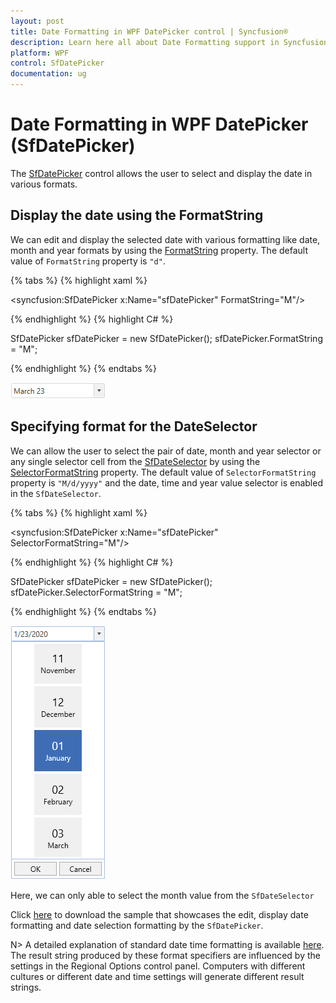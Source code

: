 ```yaml
---
layout: post
title: Date Formatting in WPF DatePicker control | Syncfusion®
description: Learn here all about Date Formatting support in Syncfusion® WPF DatePicker (SfDatePicker) control and more.
platform: WPF
control: SfDatePicker
documentation: ug
---
```


# Date Formatting in WPF DatePicker (SfDatePicker)

The [SfDatePicker](https://www.syncfusion.com/wpf-controls/datepicker) control allows the user to select and display the date in various formats.

## Display the date using the FormatString

 We can edit and display the selected date with various formatting like date, month and year formats by using the [FormatString](https://help.syncfusion.com/cr/wpf/Syncfusion.Windows.Controls.Input.SfDatePicker.html#Syncfusion_Windows_Controls_Input_SfDatePicker_FormatString) property. The default value of `FormatString` property is `"d"`.

{% tabs %}
{% highlight xaml %}

<syncfusion:SfDatePicker x:Name="sfDatePicker" 
                         FormatString="M"/>

{% endhighlight %}
{% highlight C# %}

SfDatePicker sfDatePicker = new SfDatePicker();
sfDatePicker.FormatString = "M";

{% endhighlight %}
{% endtabs %}

![WPF DatePicker FormatString](Features_images/wpf-datepicker-formatstring.png)

## Specifying format for the DateSelector

We can allow the user to select the pair of date, month and year selector or any single selector cell from the [SfDateSelector](https://help.syncfusion.com/cr/wpf/Syncfusion.Windows.Controls.Input.SfDateSelector.html) by using the [SelectorFormatString](https://help.syncfusion.com/cr/wpf/Syncfusion.Windows.Controls.Input.SfDatePicker.html#Syncfusion_Windows_Controls_Input_SfDatePicker_SelectorFormatString) property. The default value of `SelectorFormatString` property is `"M/d/yyyy"` and the date, time and year value selector is enabled in the `SfDateSelector`.

{% tabs %}
{% highlight xaml %}

<syncfusion:SfDatePicker x:Name="sfDatePicker" 
                         SelectorFormatString="M"/>

{% endhighlight %}
{% highlight C# %}

SfDatePicker sfDatePicker = new SfDatePicker();
sfDatePicker.SelectorFormatString = "M";

{% endhighlight %}
{% endtabs %}

![WPF DatePicker Month Selector](Features_images/wpf-datepicker-month-selector.png)

Here, we can only able to select the month value from the `SfDateSelector`

Click [here](https://github.com/SyncfusionExamples/wpf-date-picker-examples/tree/master/Samples/Formatting) to download the sample that showcases the edit, display date formatting and date selection formatting by the `SfDatePicker`.

N> A detailed explanation of standard date time formatting is available [here](https://learn.microsoft.com/en-us/previous-versions/dotnet/netframework-1.1/az4se3k1(v=vs.71)). The result string produced by these format specifiers are influenced by the settings in the Regional Options control panel. Computers with different cultures or different date and time settings will generate different result strings.


